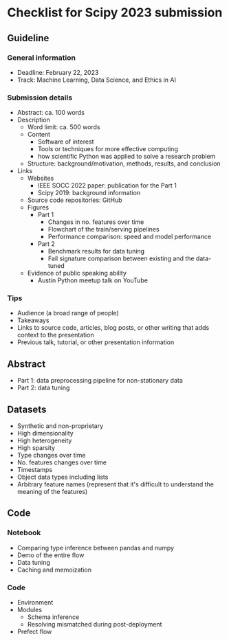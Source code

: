 # Checklist for Scipy 2023 submission

## Guideline

### General information
- Deadline: February 22, 2023
- Track: Machine Learning, Data Science, and Ethics in AI

### Submission details
- Abstract: ca. 100 words
- Description
  - Word limit: ca. 500 words
  - Content	
    - Software of interest
    - Tools or techniques for more effective computing
    - how scientific Python was applied to solve a research problem
  - Structure: background/motivation, methods, results, and conclusion
- Links
  - Websites
    - IEEE SOCC 2022 paper: publication for the Part 1
    - Scipy 2019: background information
  - Source code repositories: GitHub
  - Figures
    - Part 1
      - Changes in no. features over time
      - Flowchart of the train/serving pipelines
      - Performance comparison: speed and model performance
    - Part 2
      - Benchmark results for data tuning
      - Fail signature comparison between existing and the data-tuned
  - Evidence of public speaking ability
    - Austin Python meetup talk on YouTube

### Tips
- Audience (a broad range of people)
- Takeaways
- Links to source code, articles, blog posts, or other writing that adds context to the presentation
- Previous talk, tutorial, or other presentation information

## Abstract
- Part 1: data preprocessing pipeline for non-stationary data
- Part 2: data tuning

## Datasets
- Synthetic and non-proprietary
- High dimensionality
- High heterogeneity
- High sparsity
- Type changes over time
- No. features changes over time
- Timestamps
- Object data types including lists
- Arbitrary feature names (represent that it's difficult to understand the meaning of the features)

## Code
### Notebook
- Comparing type inference between pandas and numpy
- Demo of the entire flow
- Data tuning
- Caching and memoization

### Code
- Environment
- Modules
    - Schema inference
    - Resolving mismatched during post-deployment
- Prefect flow